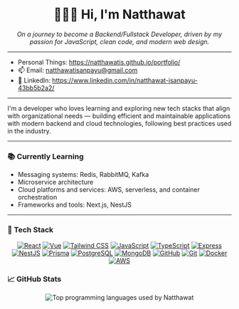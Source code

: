 <h1 align="center">🙋🏼‍♂️ Hi, I'm Natthawat</h1>

<p align="center">
  <i>On a journey to become a Backend/Fullstack Developer, driven by my passion for JavaScript, clean code, and modern web design.</i>
</p>

---

- Personal Things: https://natthawatis.github.io/portfolio/
- 📫 Email: natthawatisanpayu@gmail.com
- 💼 LinkedIn: https://www.linkedin.com/in/natthawat-isanpayu-43bb5b2a2/

---

I'm a developer who loves learning and exploring new tech stacks that align with organizational needs — building efficient and maintainable applications with modern backend and cloud technologies, following best practices used in the industry.

---

### 📚 Currently Learning

- Messaging systems: Redis, RabbitMQ, Kafka  
- Microservice architecture
- Cloud platforms and services: AWS, serverless, and container orchestration  
- Frameworks and tools: Next.js, NestJS

---

### 🧰 Tech Stack

<p align="center">
  <a href="https://reactjs.org/"><img src="https://skillicons.dev/icons?i=react" alt="React" /></a>
  <a href="https://vuejs.org/"><img src="https://skillicons.dev/icons?i=vue" alt="Vue" /></a>
  <a href="https://tailwindcss.com/"><img src="https://skillicons.dev/icons?i=tailwind" alt="Tailwind CSS" /></a>
  <a href="https://developer.mozilla.org/docs/Web/JavaScript"><img src="https://skillicons.dev/icons?i=js" alt="JavaScript" /></a>
  <a href="https://www.typescriptlang.org/"><img src="https://skillicons.dev/icons?i=ts" alt="TypeScript" /></a>
  <a href="https://expressjs.com/"><img src="https://skillicons.dev/icons?i=express" alt="Express" /></a>
  <a href="https://nestjs.com/"><img src="https://skillicons.dev/icons?i=nestjs" alt="NestJS" /></a>
  <a href="https://www.prisma.io/"><img src="https://skillicons.dev/icons?i=prisma" alt="Prisma" /></a>
  <a href="https://www.postgresql.org/"><img src="https://skillicons.dev/icons?i=postgres" alt="PostgreSQL" /></a>
  <a href="https://www.mongodb.com/"><img src="https://skillicons.dev/icons?i=mongodb" alt="MongoDB" /></a>
  <a href="https://github.com/"><img src="https://skillicons.dev/icons?i=github" alt="GitHub" /></a>
  <a href="https://git-scm.com/"><img src="https://skillicons.dev/icons?i=git" alt="Git" /></a>
  <a href="https://www.docker.com/"><img src="https://skillicons.dev/icons?i=docker" alt="Docker" /></a>
  <a href="https://aws.amazon.com/"><img src="https://skillicons.dev/icons?i=aws" alt="AWS" /></a>
</p>

### 📈 GitHub Stats

<p align="center">
  <img src="https://github-readme-stats.vercel.app/api/top-langs/?username=natthawatIs&layout=compact&theme=radical" alt="Top programming languages used by Natthawat"/>
</p>
